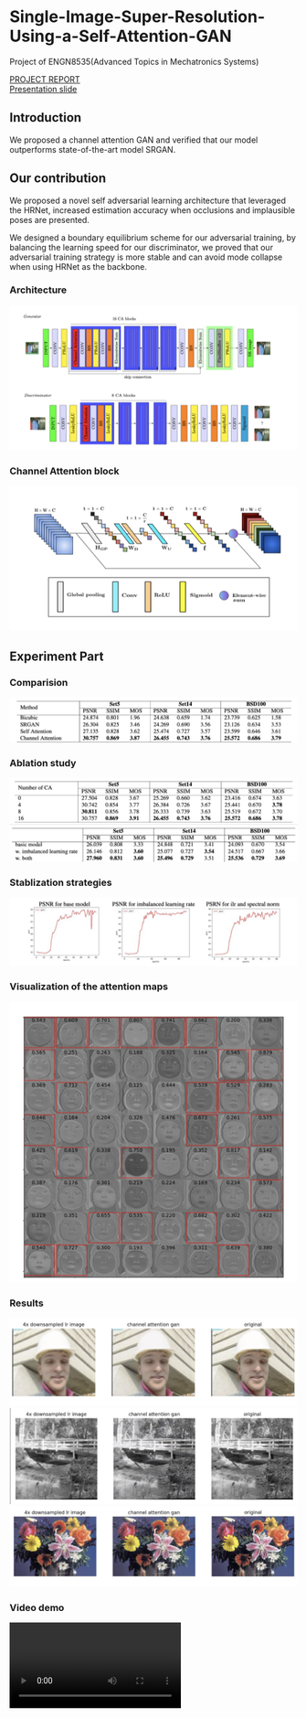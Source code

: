 # Single-Image-Super-Resolution-Using-a-Self-Attention-GAN

Project of ENGN8535(Advanced Topics in Mechatronics Systems)

[PROJECT REPORT](https://github.com/redlessme/Single-Image-Super-Resolution-Using-a-Self-Attention-GAN/blob/master/project_report.pdf)  
[Presentation slide](https://github.com/redlessme/Single-Image-Super-Resolution-Using-a-Self-Attention-GAN/blob/master/p8.pdf)  



## Introduction

We proposed a channel attention GAN and verified that our model outperforms state-of-the-art model SRGAN.

## Our contribution
We proposed a novel self adversarial learning architecture that leveraged the HRNet, increased estimation accuracy when occlusions and implausible poses are presented.

We designed a boundary equilibrium scheme for our adversarial training, by balancing the learning speed for our discriminator, we proved that our adversarial training strategy is more stable and can avoid mode collapse when using HRNet as the backbone.

### Architecture

![alt text](images/architecture.png)
### Channel Attention block
![alt text](images/ca.png)

## Experiment Part

### Comparision
![alt text](images/model.png)
### Ablation study
![alt text](images/ab1.png)
![alt text](images/ab2.png)
### Stablization strategies
![alt text](images/stable.png)
### Visualization of the attention maps
![alt text](images/visualization.png)
### Results
![alt text](images/r1.png)
![alt text](images/r2.png)
![alt text](images/r3.png)
### Video demo
![alt text](sr_video.mp4)

